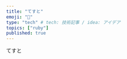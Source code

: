 ```yaml
---
title: "てすと"
emoji: "🐥"
type: "tech" # tech: 技術記事 / idea: アイデア
topics: ["ruby"]
published: true
---
```

てすと
